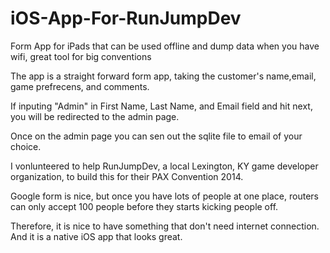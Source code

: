 iOS-App-For-RunJumpDev
======================

Form App for iPads that can be used offline and dump data when you have wifi, great tool for big conventions


The app is a straight forward form app, taking the customer's name,email, game prefrecens, and comments.

If inputing "Admin" in First Name, Last Name, and Email field and hit next, you will be redirected to the admin page.

Once on the admin page you can sen out the sqlite file to email of your choice.

I vonlunteered to help RunJumpDev, a local Lexington, KY game developer organization, to build this for their PAX Convention 2014.

Google form is nice, but once you have lots of people at one place, routers can only accept 100 people before they starts kicking people off.

Therefore, it is nice to have something that don't need internet connection.  And it is a native iOS app that looks great.
